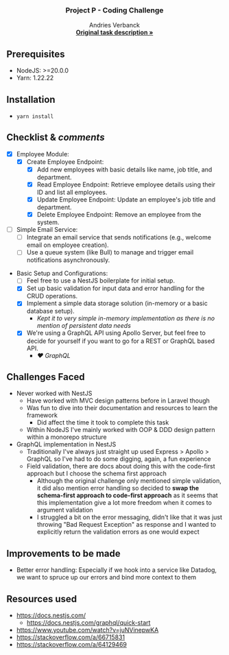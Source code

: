 <div align="center">
  <h3 align="center">Project P - Coding Challenge</h3>

  <p align="center">
    Andries Verbanck
    <br />
    <a href="https://github.com/the-project-b/backend-coding-challenge/tree/main"><strong>Original task description »</strong></a>
  </p>
</div>

## Prerequisites

- NodeJS: >=20.0.0
- Yarn: 1.22.22

## Installation

- `yarn install`

## Checklist & *comments*

- [x] Employee Module:
  - [x] Create Employee Endpoint:
    - [x] Add new employees with basic details like name, job title, and department.
    - [x] Read Employee Endpoint: Retrieve employee details using their ID and list all employees.
    - [x] Update Employee Endpoint: Update an employee's job title and department.
    - [x] Delete Employee Endpoint: Remove an employee from the system.

- [ ] Simple Email Service:
  - [ ] Integrate an email service that sends notifications (e.g., welcome email on employee creation).
  - [ ] Use a queue system (like Bull) to manage and trigger email notifications asynchronously.

- Basic Setup and Configurations:
  - [ ] Feel free to use a NestJS boilerplate for initial setup.
  - [x] Set up basic validation for input data and error handling for the CRUD operations.
  - [x] Implement a simple data storage solution (in-memory or a basic database setup).
    - *Kept it to very simple in-memory implementation as there is no mention of persistent data needs*
  - [x] We're using a GraphQL API using Apollo Server, but feel free to decide for yourself if you want to go for a REST or GraphQL based API.
    - *❤️ GraphQL*

## Challenges Faced

- Never worked with NestJS
  - Have worked with MVC design patterns before in Laravel though
  - Was fun to dive into their documentation and resources to learn the framework
    - Did affect the time it took to complete this task
  - Within NodeJS I've mainly worked with OOP & DDD design pattern within a monorepo structure
- GraphQL implementation in NestJS
  - Traditionally I've always just straight up used Express > Apollo > GraphQL so I've had to do some digging, again, a fun experience
  - Field validation, there are docs about doing this with the code-first approach but I choose the schema first approach
    - Although the original challenge only mentioned simple validation, it did also mention error handling so decided to **swap the schema-first approach to code-first approach** as it seems that this implementation give a lot more freedom when it comes to argument validation
    - I struggled a bit on the error messaging, didn't like that it was just throwing "Bad Request Exception" as response and I wanted to explicitly return the validation errors as one would expect

## Improvements to be made

- Better error handling: Especially if we hook into a service like Datadog, we want to spruce up our errors and bind more context to them

## Resources used

- https://docs.nestjs.com/
  - https://docs.nestjs.com/graphql/quick-start
- https://www.youtube.com/watch?v=juNVinepwKA
- https://stackoverflow.com/a/66715831
- https://stackoverflow.com/a/64129469